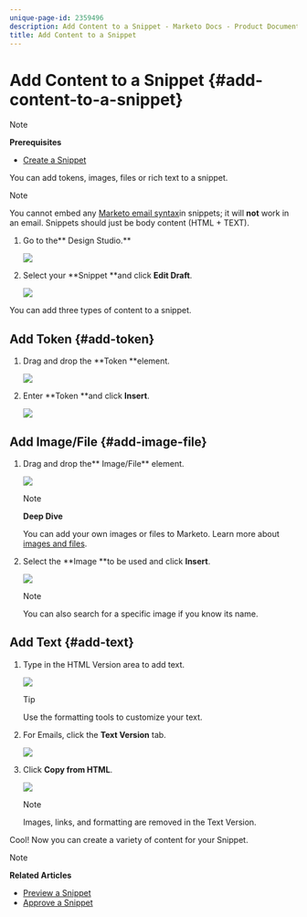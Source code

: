 ```yaml
---
unique-page-id: 2359496
description: Add Content to a Snippet - Marketo Docs - Product Documentation
title: Add Content to a Snippet
---
```


# Add Content to a Snippet {#add-content-to-a-snippet}

>[!NOTE]
>
>**Prerequisites**
>
>* [Create a Snippet](create-a-snippet.md)
>

You can add tokens, images, files or rich text to a snippet. 

>[!NOTE]
>
>You cannot embed any [Marketo email syntax](../../../../product-docs/email-marketing/general/email-editor-2.0/email-template-syntax.md)in snippets; it will **not** work in an email. Snippets should just be body content (HTML + TEXT).

1. Go to the** Design Studio.**

   ![](assets/designstudio-2.png)

1. Select your **Snippet **and click **Edit Draft**.

   ![](assets/image2014-9-16-9-3a34-3a58.png)

You can add three types of content to a snippet.

## Add Token {#add-token}

1. Drag and drop the **Token **element.

   ![](assets/image2014-9-16-9-3a35-3a8.png)

1. Enter **Token **and click **Insert**.

   ![](assets/image2014-9-16-9-3a35-3a16.png)

## Add Image/File {#add-image-file}

1. Drag and drop the** Image/File** element.

   ![](assets/image2014-9-16-9-3a35-3a25.png)

   >[!NOTE]
   >
   >**Deep Dive**
   >
   >
   >You can add your own images or files to Marketo. Learn more about [images and files](http://docs.marketo.com/display/docs/images+and+files).

1. Select the **Image **to be used and click **Insert**.

   ![](assets/image2014-9-16-9-3a35-3a33.png)

   >[!NOTE]
   >
   >You can also search for a specific image if you know its name.

## Add Text {#add-text}

1. Type in the HTML Version area to add text.

   ![](assets/image2014-9-16-9-3a35-3a43.png)

   >[!TIP]
   >
   >Use the formatting tools to customize your text.

1. For Emails, click the **Text Version** tab.

   ![](assets/image2014-9-16-9-3a35-3a51.png)

1. Click **Copy from HTML**.

   ![](assets/image2014-9-16-9-3a35-3a59.png)

   >[!NOTE]
   >
   >Images, links, and formatting are removed in the Text Version.

Cool! Now you can create a variety of content for your Snippet.

>[!NOTE]
>
>**Related Articles**
>
>* [Preview a Snippet](preview-a-snippet.md)
>* [Approve a Snippet](approve-a-snippet.md)
>

